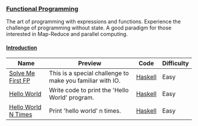 
### [Functional Programming](https://www.hackerrank.com/domains/fp)
The art of programming with expressions and functions. Experience the challenge of programming without state. A good paradigm for those interested in Map-Reduce and parallel computing.


#### [Introduction](https://www.hackerrank.com/domains/fp/intro)

Name | Preview | Code | Difficulty
---- | ------- | ---- | ----------
[Solve Me First FP](https://www.hackerrank.com/challenges/fp-solve-me-first)|This is a special challenge to make you familiar with IO.|[Haskell](fp-solve-me-first.hs)|Easy
[Hello World](https://www.hackerrank.com/challenges/fp-hello-world)|Write code to print the 'Hello World' program.|[Haskell](fp-hello-world.hs)|Easy
[Hello World N Times](https://www.hackerrank.com/challenges/fp-hello-world-n-times)|Print 'hello world' n times.|[Haskell](fp-hello-world-n-times.hs)|Easy

